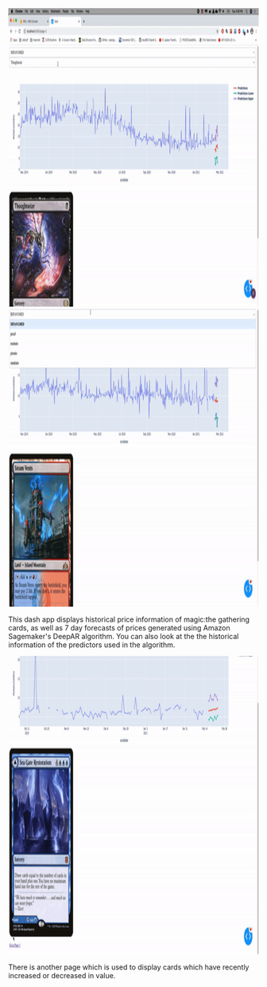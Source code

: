 <!-- ![screen-gif](./ezgif.com-gif-maker.gif)

![screen-gif](./ezgif.com-gif-maker1.gif) -->

<img src="./ezgif.com-gif-maker.gif" alt="My Project GIF" width="900" height="600">

<img src="./ezgif.com-gif-maker1.gif" alt="My Project GIF" width="900" height="600">

This dash app displays historical price information of magic:the gathering cards,
as well as 7 day forecasts of prices generated using Amazon Sagemaker's DeepAR
algorithm. You can also look at the the historical information of the predictors
used in the algorithm.

<img src="./ezgif.com-gif-maker2.gif" alt="My Project GIF" width="900" height="600">
<!-- ![screen-gif](./ezgif.com-gif-maker2.gif) -->

There is another page which is used to display cards which have recently increased
or decreased in value.

